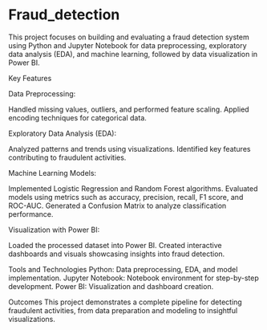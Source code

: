 # Fraud_detection


This project focuses on building and evaluating a fraud detection system using Python and Jupyter Notebook for data preprocessing, exploratory data analysis (EDA), and machine learning, followed by data visualization in Power BI.

Key Features

Data Preprocessing:

Handled missing values, outliers, and performed feature scaling.
Applied encoding techniques for categorical data.

Exploratory Data Analysis (EDA):

Analyzed patterns and trends using visualizations.
Identified key features contributing to fraudulent activities.

Machine Learning Models:

Implemented Logistic Regression and Random Forest algorithms.
Evaluated models using metrics such as accuracy, precision, recall, F1 score, and ROC-AUC.
Generated a Confusion Matrix to analyze classification performance.

Visualization with Power BI:

Loaded the processed dataset into Power BI.
Created interactive dashboards and visuals showcasing insights into fraud detection.

Tools and Technologies
Python: Data preprocessing, EDA, and model implementation.
Jupyter Notebook: Notebook environment for step-by-step development.
Power BI: Visualization and dashboard creation.

Outcomes
This project demonstrates a complete pipeline for detecting fraudulent activities, from data preparation and modeling to insightful visualizations.
